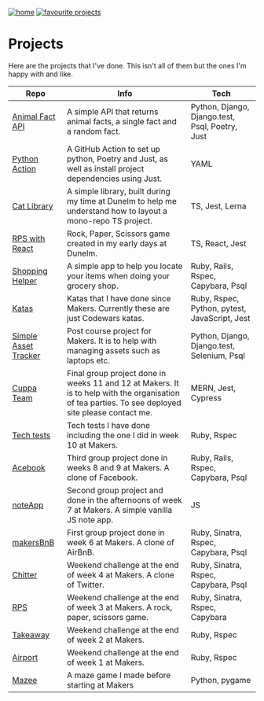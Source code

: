 [![home](https://img.shields.io/badge/-Home-blueviolet?style=for-the-badge)](https://cmb84scd.github.io)
[![favourite projects](https://img.shields.io/badge/-Favourite_Projects-blueviolet?style=for-the-badge)](https://cmb84scd.github.io/favourites)

# Projects

Here are the projects that I've done. This isn't all of them but the ones I'm happy with and like.

| Repo | Info | Tech |
| --- | --- | --- |
| [Animal Fact API](https://github.com/cmb84scd/animal-fact-api) | A simple API that returns animal facts, a single fact and a random fact. | Python, Django, Django.test, Psql, Poetry, Just |
| [Python Action](https://github.com/cmb84scd/python-action) | A GitHub Action to set up python, Poetry and Just, as well as install project dependencies using Just. | YAML |
| [Cat Library](https://github.com/cmb84scd/cat-library) | A simple library, built during my time at Dunelm to help me understand how to layout a mono-repo TS project. | TS, Jest, Lerna |
| [RPS with React](https://github.com/cmb84scd/rps-with-react) | Rock, Paper, Scissors game created in my early days at Dunelm. | TS, React, Jest |
| [Shopping Helper](https://github.com/cmb84scd/shopping_helper) | A simple app to help you locate your items when doing your grocery shop. | Ruby, Rails, Rspec, Capybara, Psql |
| [Katas](https://github.com/cmb84scd/katas) | Katas that I have done since Makers. Currently these are just Codewars katas. | Ruby, Rspec, Python, pytest, JavaScript, Jest |
| [Simple Asset Tracker](https://github.com/makersacademy/simpleassettracker) | Post course project for Makers. It is to help with managing assets such as laptops etc. | Python, Django, Django.test, Selenium, Psql |
| [Cuppa Team](https://github.com/cmb84scd/charity-apr2020) | Final group project done in weeks 11 and 12 at Makers. It is to help with the organisation of tea parties. To see deployed site please contact me. | MERN, Jest, Cypress |
| [Tech tests](https://github.com/cmb84scd/tech_tests) | Tech tests I have done including the one I did in week 10 at Makers. | Ruby, Rspec|
| [Acebook](https://github.com/cmb84scd/acebook-HoneyBunnies) | Third group project done in weeks 8 and 9 at Makers. A clone of Facebook. | Ruby, Rails, Rspec, Capybara, Psql |
| [noteApp](https://github.com/cmb84scd/noteApp) | Second group project and done in the afternoons of week 7 at Makers. A simple vanilla JS note app. | JS |
| [makersBnB](https://github.com/cmb84scd/makersBnB) | First group project done in week 6 at Makers. A clone of AirBnB. | Ruby, Sinatra, Rspec, Capybara, Psql |
| [Chitter](https://github.com/cmb84scd/chitter-challenge) | Weekend challenge at the end of week 4 at Makers. A clone of Twitter. | Ruby, Sinatra, Rspec, Capybara, Psql |
| [RPS](https://github.com/cmb84scd/rps-challenge) | Weekend challenge at the end of week 3 at Makers. A rock, paper, scissors game. | Ruby, Sinatra, Rspec, Capybara |
| [Takeaway](https://github.com/cmb84scd/takeaway-challenge) | Weekend challenge at the end of week 2 at Makers. | Ruby, Rspec |
| [Airport](https://github.com/cmb84scd/airport_challenge) | Weekend challenge at the end of week 1 at Makers. | Ruby, Rspec |
| [Mazee](https://github.com/cmb84scd/Mazee) | A maze game I made before starting at Makers | Python, pygame |
